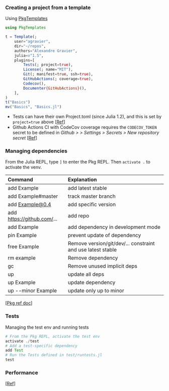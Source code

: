 ### Creating a project from a template

Using [PkgTemplates](https://github.com/invenia/PkgTemplates.jl)

```julia
using PkgTemplates

t = Template(;
    user="agravier",
    dir="~/repos",
    authors="Alexandre Gravier",
    julia=v"1.5",
    plugins=[
        Tests(; project=true),
        License(; name="MIT"),
        Git(; manifest=true, ssh=true),
        GitHubActions(; coverage=true),
        Codecov(),
        Documenter{GitHubActions}(),
    ],
)
t("Basics")
mv("Basics", "Basics.jl")
```

- Tests can have their own Project.toml (since Julia 1.2), and this is set by `project=true` above
[[Ref](https://julialang.github.io/Pkg.jl/v1/creating-packages/#Test-specific-dependencies-in-Julia-1.2-and-above-1)]
- Github Actions CI with CodeCov coverage requires the `CODECOV_TOKEN` secret to be defined in
_Github > <repository page> > Settings > Secrets > New repository secret_
[[Ref](https://docs.github.com/en/free-pro-team@latest/actions/reference/encrypted-secrets#creating-encrypted-secrets-for-a-repository)]

### Managing dependencies

From the Julia REPL, type `]` to enter the Pkg REPL. Then `activate .` to activate the venv.

|Command|Explanation|
|:--|:--|
|add Example|add latest stable|
|add Example#master|track master branch|
|add Example@0.4|add specific version|
|add https://github.com/... | add repo |
|add Example|add dependency in development mode|
|pin Example|prevent update of dependency|
|free Example|Remove version/git/dev/... constraint and use latest stable|
|rm example|Remove dependency|
|gc|Remove unused implicit deps|
|up|update all deps|
|up Example|update dependency|
|up --minor Example|update only up to minor|

[[Pkg ref doc](https://julialang.github.io/Pkg.jl/v1/managing-packages/)]

### Tests

Managing the test env and running tests

```julia
# From the Pkg REPL, activate the test env
activate ./test
# Add a test-specific dependency
add Test
# Run the Tests defined in test/runtests.jl
test
```

### Performance

[[Ref](https://docs.julialang.org/en/v1/manual/performance-tips/)]
